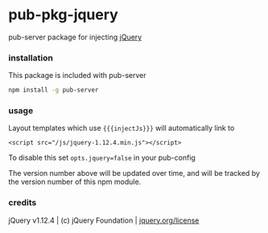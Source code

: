 # pub-pkg-jquery

pub-server package for injecting [jQuery](https://jquery.com/)

### installation

This package is included with pub-server

``` bash
npm install -g pub-server
```

### usage

Layout templates which use `{{{injectJs}}}` will automatically link to

`<script src="/js/jquery-1.12.4.min.js"></script>`

To disable this set `opts.jquery=false` in your pub-config

The version number above will be updated over time, and will be tracked by
the version number of this npm module.


### credits
jQuery v1.12.4 | (c) jQuery Foundation | [jquery.org/license](https://jquery.org/license)
